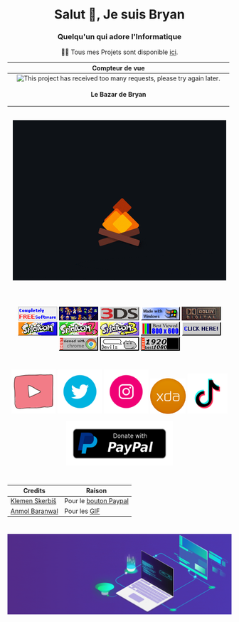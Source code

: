 <div align="center">
<h1>Salut 👋, Je suis Bryan</h1>
<h3>Quelqu'un qui adore l'Informatique</h3>
<p>👨‍💻 Tous mes Projets sont disponible <a href="https://github.com/LeBazarDeBryan?tab=repositories">ici</a>.</p>
  
|     | Compteur de vue |     |
|-----|-----------------|-----|
|     |<img src="https://moe-counter.glitch.me/get/@lebazardebryan" alt="This project has received too many requests, please try again later." />|  |
|     |<p align="center">**Le Bazar de Bryan**</p>|  |

<img src="https://github-readme-stats.vercel.app/api?username=LeBazarDeBryan&locale=fr&theme=tokyonight&hide_border=true&border_radius=50&include_all_commits=false&count_private=false" alt="" />
<br>
<img src="gif/fire.gif" alt="" />
<br></br>

#

<a href="https://github.com/LeBazarDeBryan?tab=repositories"><img src="88x31/cfs1.gif" /></a> <a href="https://www.nintendo.com/"><img src="88x31/nintendoforever.gif" /></a> <a href="https://www.achatmoinscher.com/comparateur-de-prix-Nintendo-3DS-3DS-XL/"><img src="88x31/3ds.png" /></a> <a href="https://www.digitalcitizen.life/windows-11-sucks/"><img src="88x31/made_with_windows.gif" /></a> <a href="https://www.dolby.com/"><img src="88x31/dolby_digital.gif" /></a> <a href="https://splatoon.oatmealdome.me/one/"><img src="88x31/splatoon.jpg" /></a> <a href="https://splatoon.oatmealdome.me/two/"><img src="88x31/splatoon2.jpg" /></a> <a href="https://splatoon.oatmealdome.me/three/"><img src="88x31/splatoon3.jpg" /></a> <a href="https://www.rrrgggbbb.com"><img src="88x31/800x600.gif" /></a> <a href="https://lien-lebazardebryan.vercel.app"><img src="88x31/clickhere_blue.gif" /></a> <a href="https://www.google.com/chrome/"><img src="88x31/best_chrome.gif" /></a> <a href="https://www.randomkittengenerator.com/"><img src="88x31/devils_button.gif" /></a> <a href="https://screenresolutiontest.com/"><img src="88x31/1080p.gif" /></a>

#

<a href="https://www.youtube.com/channel/UCRtAi_cDRcaJ1mgpqckNCbw"><img src="gif/youtube.gif" height="100" width="100" /></a>
<a href="https://twitter.com/N0ub4xOfficiel"><img src="gif/twitter.gif" height="100" width="100" /></a>
<a href="https://www.instagram.com/le_bazar_de_bryan"><img src="gif/instagram.gif" height="100" width="100" /></a>
<a href="https://forum.xda-developers.com/m/n0ub4x.11771617"><img src="images/xda.png" height="80" width="80" /></a>
<a href="https://www.tiktok.com/@lebazardebryan_"><img src="gif/tiktok.gif" height="90" width="90" /></a>

<a href="https://paypal.me/LeBazarDeBryan"><img src="images/paypal.png" height="100" width="240" /></a>

#

| Credits | Raison |
|---------|--------|
| <a href="https://github.com/aha999">Klemen Skerbiš</a> | Pour le <a href="https://github.com/aha999/DonateButtons#paypal">bouton Paypal</a> |
| <a href="https://github.com/Anmol-Baranwal">Anmol Baranwal</a> | Pour les <a href="https://github.com/Anmol-Baranwal/Cool-GIFs-For-GitHub">GIF</a> |

#

<img src="gif/animated_laptop_banner.gif" />
